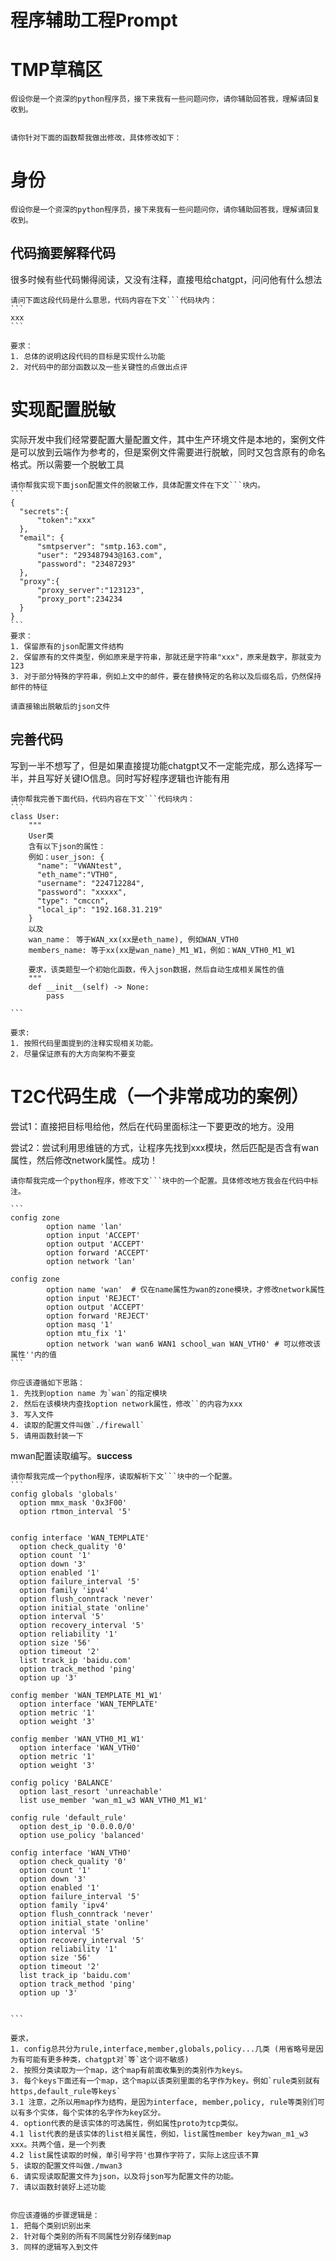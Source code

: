 # 程序辅助工程Prompt


# TMP草稿区

```
假设你是一个资深的python程序员，接下来我有一些问题问你，请你辅助回答我，理解请回复收到。
```



````

````



````
请你针对下面的函数帮我做出修改，具体修改如下：

````





# 身份

```
假设你是一个资深的python程序员，接下来我有一些问题问你，请你辅助回答我，理解请回复收到。
```







## 代码摘要解释代码

很多时候有些代码懒得阅读，又没有注释，直接甩给chatgpt，问问他有什么想法

````
请问下面这段代码是什么意思，代码内容在下文```代码块内：
```
xxx
```

要求：
1. 总体的说明这段代码的目标是实现什么功能
2. 对代码中的部分函数以及一些关键性的点做出点评
````





# 实现配置脱敏

实际开发中我们经常要配置大量配置文件，其中生产环境文件是本地的，案例文件是可以放到云端作为参考的，但是案例文件需要进行脱敏，同时又包含原有的命名格式。所以需要一个脱敏工具

````
请你帮我实现下面json配置文件的脱敏工作，具体配置文件在下文```块内。
```
{
  "secrets":{
      "token":"xxx"
  },
  "email": {
      "smtpserver": "smtp.163.com",
      "user": "293487943@163.com",
      "password": "23487293"
  },
  "proxy":{
      "proxy_server":"123123",
      "proxy_port":234234
  }
}
```
要求：
1. 保留原有的json配置文件结构
2. 保留原有的文件类型，例如原来是字符串，那就还是字符串"xxx"，原来是数字，那就变为123
3. 对于部分特殊的字符串，例如上文中的邮件，要在替换特定的名称以及后缀名后，仍然保持邮件的特征

请直接输出脱敏后的json文件
````





## 完善代码

写到一半不想写了，但是如果直接提功能chatgpt又不一定能完成，那么选择写一半，并且写好关键IO信息。同时写好程序逻辑也许能有用

````
请你帮我完善下面代码，代码内容在下文```代码块内：
```
class User:
    """
    User类
    含有以下json的属性：
    例如：user_json: {
      "name": "VWANtest",
      "eth_name":"VTH0",
      "username": "224712284",
      "password": "xxxxx",
      "type": "cmccn",
      "local_ip": "192.168.31.219"
    }
    以及
    wan_name： 等于WAN_xx(xx是eth_name), 例如WAN_VTH0
    members_name: 等于xx(xx是wan_name)_M1_W1，例如：WAN_VTH0_M1_W1

    要求，该类题型一个初始化函数，传入json数据，然后自动生成相关属性的值
    """
    def __init__(self) -> None:
        pass

```

要求:
1. 按照代码里面提到的注释实现相关功能。
2. 尽量保证原有的大方向架构不要变
````









# T2C代码生成（一个非常成功的案例）

尝试1：直接把目标甩给他，然后在代码里面标注一下要更改的地方。没用

尝试2：尝试利用思维链的方式，让程序先找到xxx模块，然后匹配是否含有wan属性，然后修改network属性。成功！



````
请你帮我完成一个python程序，修改下文```块中的一个配置。具体修改地方我会在代码中标注。

```
config zone
        option name 'lan'
        option input 'ACCEPT'
        option output 'ACCEPT'
        option forward 'ACCEPT'
        option network 'lan'

config zone
        option name 'wan'  # 仅在name属性为wan的zone模块，才修改network属性
        option input 'REJECT'
        option output 'ACCEPT'
        option forward 'REJECT'
        option masq '1'
        option mtu_fix '1'
        option network 'wan wan6 WAN1 school_wan WAN_VTH0' # 可以修改该属性''内的值
```

你应该遵循如下思路：
1. 先找到option name 为`wan`的指定模块
2. 然后在该模块内查找option network属性，修改``的内容为xxx
3. 写入文件
4. 读取的配置文件叫做`./firewall`
5. 请用函数封装一下

````





mwan配置读取编写。**success**

````
请你帮我完成一个python程序，读取解析下文```块中的一个配置。
```
config globals 'globals'
  option mmx_mask '0x3F00'
  option rtmon_interval '5'


config interface 'WAN_TEMPLATE'
  option check_quality '0'
  option count '1'
  option down '3'
  option enabled '1'
  option failure_interval '5'
  option family 'ipv4'
  option flush_conntrack 'never'
  option initial_state 'online'
  option interval '5'
  option recovery_interval '5'
  option reliability '1'
  option size '56'
  option timeout '2'
  list track_ip 'baidu.com'
  option track_method 'ping'
  option up '3'

config member 'WAN_TEMPLATE_M1_W1'
  option interface 'WAN_TEMPLATE'
  option metric '1'
  option weight '3'

config member 'WAN_VTH0_M1_W1'
  option interface 'WAN_VTH0'
  option metric '1'
  option weight '3'

config policy 'BALANCE'
  option last_resort 'unreachable'
  list use_member 'wan_m1_w3 WAN_VTH0_M1_W1'

config rule 'default_rule'
  option dest_ip '0.0.0.0/0'
  option use_policy 'balanced'

config interface 'WAN_VTH0'
  option check_quality '0'
  option count '1'
  option down '3'
  option enabled '1'
  option failure_interval '5'
  option family 'ipv4'
  option flush_conntrack 'never'
  option initial_state 'online'
  option interval '5'
  option recovery_interval '5'
  option reliability '1'
  option size '56'
  option timeout '2'
  list track_ip 'baidu.com'
  option track_method 'ping'
  option up '3'


```

要求，
1. config总共分为rule,interface,member,globals,policy...几类 (用省略号是因为有可能有更多种类，chatgpt对`等`这个词不敏感)
2. 按照分类读取为一个map，这个map有前面收集到的类别作为keys。
3. 每个keys下面还有一个map，这个map以该类别里面的名字作为key。例如`rule类别就有https,default_rule等keys`
3.1 注意，之所以用map作为结构，是因为interface, member,policy, rule等类别们可以有多个实体，每个实体的名字作为key区分。
4. option代表的是该实体的可选属性，例如属性proto为tcp类似。
4.1 list代表的是该实体的list相关属性，例如，list属性member key为wan_m1_w3 xxx。共两个值，是一个列表
4.2 list属性读取的时候，单引号字符'也算作字符了，实际上这应该不算
5. 读取的配置文件叫做./mwan3
6. 请实现读取配置文件为json，以及将json写为配置文件的功能。
7. 请以函数封装好上述功能


你应该遵循的步骤逻辑是：
1. 把每个类别识别出来
2. 针对每个类别的所有不同属性分别存储到map
3. 同样的逻辑写入到文件
````


